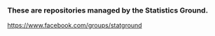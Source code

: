 ### These are repositories managed by the Statistics Ground.

https://www.facebook.com/groups/statground
